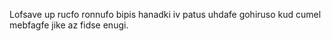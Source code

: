 Lofsave up rucfo ronnufo bipis hanadki iv patus uhdafe gohiruso kud cumel mebfagfe jike az fidse enugi.